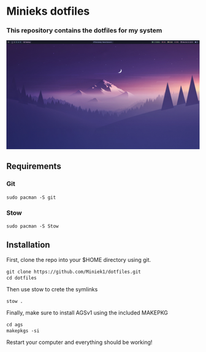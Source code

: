 # Minieks dotfiles

### This repository contains the dotfiles for my system
![Picture of desktop](https://github.com/Miniek1/dotfiles/blob/main/desktop.png?raw=true)


## Requirements
### Git
```
sudo pacman -S git
```

### Stow
```
sudo pacman -S Stow
```

## Installation
First, clone the repo into your $HOME directory using git.
```
git clone https://github.com/Miniek1/dotfiles.git
cd dotfiles
```

Then use stow to crete the symlinks
```
stow .
```

Finally, make sure to install AGSv1 using the included MAKEPKG

```
cd ags
makepkgs -si
```

Restart your computer and everything should be working!